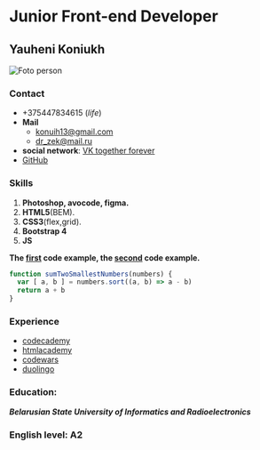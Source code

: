 
# Junior Front-end Developer 

## Yauheni Koniukh


![Foto person](https://pp.userapi.com/c849532/v849532196/1e223/1ehDE7j48FI.jpg "Foto person")

### Contact

* +375447834615 (_life_)
* **Mail**
    * <konuih13@gmail.com>
    * <dr_zek@mail.ru>
* **social network**: [VK together forever](https://vk.com/id26350926)
* [GitHub](https://github.com/ekoniuh)
### Skills
1. **Photoshop, avocode, figma.**
2. **HTML5**(BEM).
3. **CSS3**(flex,grid).
4. **Bootstrap 4**
5. **JS**

**The [first][1] code example, the [second][2] code example.**

[1]: https://github.com/ekoniuh/additional_5 "example" 
[2]: https://github.com/ekoniuh/sorter "example"
```javascript
function sumTwoSmallestNumbers(numbers) {  
  var [ a, b ] = numbers.sort((a, b) => a - b)
  return a + b
}
```
### Experience

* [codecademy](https://www.codecademy.com/users/ekoniuh/achievements)
* [htmlacademy](https://htmlacademy.ru/profile/id211054/achievements)
* [codewars](https://www.codewars.com/users/ekoniuh)
* [duolingo](https://www.duolingo.com/sFiG9)

### Education: 
***Belarusian State University of Informatics and Radioelectronics***


### English level: A2
